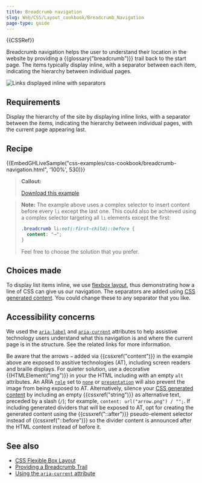```yaml
---
title: Breadcrumb navigation
slug: Web/CSS/Layout_cookbook/Breadcrumb_Navigation
page-type: guide
---
```


{{CSSRef}}

Breadcrumb navigation helps the user to understand their location in the website by providing a {{glossary("breadcrumb")}} trail back to the start page. The items typically display inline, with a separator between each item, indicating the hierarchy between individual pages.

![Links displayed inline with separators](breadcrumb-navigation.png)

## Requirements

Display the hierarchy of the site by displaying inline links, with a separator between the items, indicating the hierarchy between individual pages, with the current page appearing last.

## Recipe

{{EmbedGHLiveSample("css-examples/css-cookbook/breadcrumb-navigation.html", '100%', 530)}}

> **Callout:**
>
> [Download this example](https://github.com/mdn/css-examples/blob/main/css-cookbook/breadcrumb-navigation--download.html)

> **Note:** The example above uses a complex selector to insert content before every `li` except the last one. This could also be achieved using a complex selector targeting all `li` elements except the first:
>
> ```css
> .breadcrumb li:not(:first-child)::before {
>   content: "→";
> }
> ```
>
> Feel free to choose the solution that you prefer.

## Choices made

To display list items inline, we use [flexbox layout](/en-US/docs/Learn/CSS/CSS_layout/Flexbox), thus demonstrating how a line of CSS can give us our navigation. The separators are added using [CSS generated content](/en-US/docs/Web/CSS/CSS_generated_content). You could change these to any separator that you like.

## Accessibility concerns

We used the [`aria-label`](/en-US/docs/Web/Accessibility/ARIA/Attributes/aria-label) and [`aria-current`](/en-US/docs/Web/Accessibility/ARIA/Attributes/aria-current) attributes to help assistive technology users understand what this navigation is and where the current page is in the structure. See the related links for more information.

Be aware that the arrows `→` added via {{cssxref("content")}} in the example above are exposed to assitive technologies (AT), including screen readers and braille displays. For quieter solution, use a decorative {{HTMLElement("img")}} in your the HTML including with an empty `alt` attributes. An ARIA [`role`](/en-US/docs/Web/Accessibility/ARIA/Roles) set to [`none`](/en-US/docs/Web/Accessibility/ARIA/Roles/none_role) or [`presentation`](/en-US/docs/Web/Accessibility/ARIA/Roles/presentation_role) will also prevent the image from being exposed to AT. Alternatively, silence your [CSS generated content](/en-US/docs/Web/CSS/CSS_generated_content) by including an empty {{cssxref("string")}} as alternative text, preceded by a slash (`/`); for example, `content: url("arrow.png") / "";`. If including generated dividers that will be exposed to AT, opt for creating the generated content using the {{cssxref("::after")}} pseudo-element selector instead of {{cssxref("::before")}} so the divider content is announced after the HTML content instead of before it.

## See also

- [CSS Flexible Box Layout](/en-US/docs/Web/CSS/CSS_flexible_box_layout)
- [Providing a Breadcrumb Trail](https://www.w3.org/TR/WCAG20-TECHS/G65.html)
- [Using the `aria-current` attribute](https://tink.uk/using-the-aria-current-attribute/)
